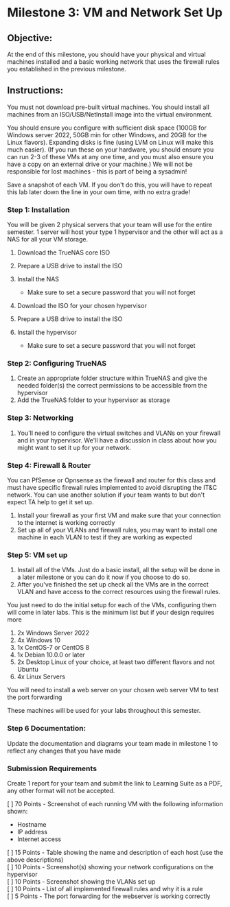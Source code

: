 # Milestone 3: VM and Network Set Up

## Objective:

At the end of this milestone, you should have your physical and virtual machines installed and a basic working network that uses the firewall rules you established in the previous milestone.

## Instructions:

You must not download pre-built virtual machines. You should install all machines from an ISO/USB/NetInstall image into the virtual environment.

You should ensure you configure with sufficient disk space (100GB for Windows server 2022, 50GB min for other Windows, and 20GB for the Linux flavors). Expanding disks is fine (using LVM on Linux will make this much easier).  (If you run these on your hardware, you should ensure you can run 2-3 of these VMs at any one time, and you must also ensure you have a copy on an external drive or your machine.) We will not be responsible for lost machines - this is part of being a sysadmin!

Save a snapshot of each VM. If you don't do this, you will have to repeat this lab later down the line in your own time, with no extra grade!

<div style="page-break-after: always"></div>

### Step 1: Installation

You will be given 2 physical servers that your team will use for the entire semester. 1 server will host your type 1 hypervisor and the other will act as a NAS for all your VM storage.

1. Download the TrueNAS core ISO
1. Prepare a USB drive to install the ISO
1. Install the NAS
    - Make sure to set a secure password that you will not forget

1. Download the ISO for your chosen hypervisor
1. Prepare a USB drive to install the ISO
1. Install the hypervisor
    - Make sure to set a secure password that you will not forget

### Step 2: Configuring TrueNAS

1. Create an appropriate folder structure within TrueNAS and give the needed folder(s) the correct permissions to be accessible from the hypervisor
1. Add the TrueNAS folder to your hypervisor as storage


### Step 3: Networking

1. You'll need to configure the virtual switches and VLANs on your firewall and in your hypervisor. We'll have a discussion in class about how you might want to set it up for your network.

### Step 4: Firewall & Router

You can PfSense or Opnsense as the firewall and router for this class and must have specific firewall rules implemented to avoid disrupting the IT&C network. You can use another solution if your team wants to but don't expect TA help to get it set up.

1. Install your firewall as your first VM and make sure that your connection to the internet is working correctly
1. Set up all of your VLANs and firewall rules, you may want to install one machine in each VLAN to test if they are working as expected

### Step 5: VM set up

1. Install all of the VMs. Just do a basic install, all the setup will be done in a later milestone or you can do it now if you choose to do so.
1. After you've finished the set up check all the VMs are in the correct VLAN and have access to the correct resources using the firewall rules.

You just need to do the initial setup for each of the VMs, configuring them will come in later labs. This is the minimum list but if your design requires more 

1. 2x Windows Server 2022
1. 4x Windows 10
1. 1x CentOS-7 or CentOS 8 
1. 1x Debian 10.0.0 or later 
1. 2x Desktop Linux of your choice, at least two different flavors and not Ubuntu
1. 4x Linux Servers

You will need to install a web server on your chosen web server VM to test the port forwarding

These machines will be used for your labs throughout this semester.

### Step 6 Documentation:

Update the documentation and diagrams your team made in milestone 1 to reflect any changes that you have made

<div style="page-break-after: always"></div>

### Submission Requirements

Create 1 report for your team and submit the link to Learning Suite as a PDF, any other format will not be accepted.

[ ] 70 Points - Screenshot of each running VM with the following information shown:
- Hostname
- IP address
- Internet access  

[ ] 15 Points - Table showing the name and description of each host (use the above descriptions)  
[ ] 10 Points - Screenshot(s) showing your network configurations on the hypervisor  
[ ] 10 Points - Screenshot showing the VLANs set up  
[ ] 10 Points - List of all implemented firewall rules and why it is a rule  
[ ] 5 Points - The port forwarding for the webserver is working correctly  